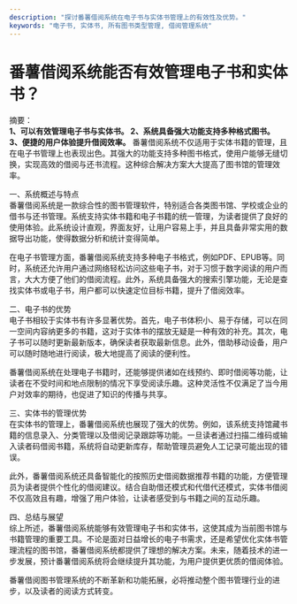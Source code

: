 ```yaml
---
description: "探讨番薯借阅系统在电子书与实体书管理上的有效性及优势。"
keywords: "电子书, 实体书, 所有图书类型管理, 借阅管理系统"
---
```

# 番薯借阅系统能否有效管理电子书和实体书？

摘要：  
**1、可以有效管理电子书与实体书。 2、系统具备强大功能支持多种格式图书。 3、便捷的用户体验提升借阅效率。** 番薯借阅系统不仅适用于实体书籍的管理，且在电子书管理上也表现出色。其强大的功能支持多种图书格式，使用户能够无缝切换，实现高效的借阅与还书流程。这种综合解决方案大大提高了图书馆的管理效率。

一、系统概述与特点  
番薯借阅系统是一款综合性的图书管理软件，特别适合各类图书馆、学校或企业的借书与还书管理。系统支持实体书籍和电子书籍的统一管理，为读者提供了良好的使用体验。此系统设计直观，界面友好，让用户容易上手，并且具备非常实用的数据导出功能，使得数据分析和统计变得简单。  

在电子书管理方面，番薯借阅系统支持多种电子书格式，例如PDF、EPUB等。同时，系统还允许用户通过网络轻松访问这些电子书，对于习惯于数字阅读的用户而言，大大方便了他们的借阅流程。此外，系统具备强大的搜索引擎功能，无论是查找实体书或电子书，用户都可以快速定位目标书籍，提升了借阅效率。  

二、电子书的优势  
电子书相较于实体书有许多显著优势。首先，电子书体积小、易于存储，可以在同一空间内容纳更多的书籍，这对于实体书的摆放无疑是一种有效的补充。其次，电子书可以随时更新最新版本，确保读者获取最新信息。此外，借助移动设备，用户可以随时随地进行阅读，极大地提高了阅读的便利性。  

番薯借阅系统在处理电子书籍时，还能够提供诸如在线预约、即时借阅等功能，让读者在不受时间和地点限制的情况下享受阅读乐趣。这种灵活性不仅满足了当今用户对效率的期待，也促进了知识的传播与共享。  

三、实体书的管理优势  
在实体书的管理上，番薯借阅系统也展现了强大的优势。例如，该系统支持馆藏书籍的信息录入、分类管理以及借阅记录跟踪等功能。一旦读者通过扫描二维码或输入读者码借阅书籍，系统将自动更新库存，帮助管理员避免人工记录可能出现的错误。  

此外，番薯借阅系统还具备智能化的按照历史借阅数据推荐书籍的功能，方便管理员为读者提供个性化的借阅建议。结合自助借还模式和代借代还模式，实体书借阅不仅高效且有趣，增强了用户体验，让读者感受到与书籍之间的互动乐趣。  

四、总结与展望  
综上所述，番薯借阅系统能够有效管理电子书和实体书，这使其成为当前图书馆与书籍管理的重要工具。不论是面对日益增长的电子书需求，还是希望优化实体书管理流程的图书馆，番薯借阅系统都提供了理想的解决方案。未来，随着技术的进一步发展，预计番薯借阅系统将会继续提升其功能，为用户提供更优质的借阅体验。  

番薯借阅图书管理系统的不断革新和功能拓展，必将推动整个图书管理行业的进步，以及读者的阅读方式转变。
